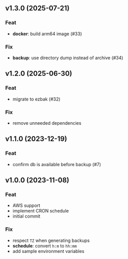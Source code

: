 ## v1.3.0 (2025-07-21)

### Feat

- **docker**: build arm64 image (#33)

### Fix

- **backup**: use directory dump instead of archive (#34)

## v1.2.0 (2025-06-30)

### Feat

- migrate to ezbak (#32)

### Fix

- remove unneeded dependencies

## v1.1.0 (2023-12-19)

### Feat

- confirm db is available before backup (#7)

## v1.0.0 (2023-11-08)

### Feat

- AWS support
- implement CRON schedule
- initial commit

### Fix

- respect `TZ` when generating backups
- **schedule**: convert `h:m` to `hh:mm`
- add sample environment variables
